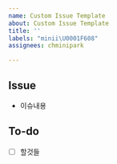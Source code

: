 ```yaml
---
name: Custom Issue Template
about: Custom Issue Template
title: ''
labels: "minii\U0001F608"
assignees: chminipark

---
```


## Issue
- 이슈내용

## To-do
- [ ] 할것들

